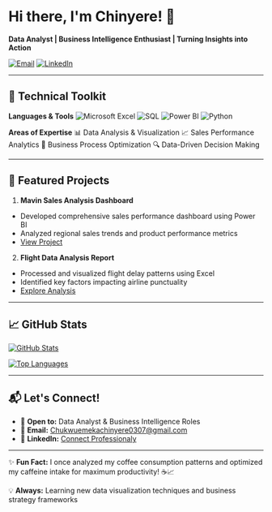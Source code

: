 # Hi there, I'm Chinyere! 👋

**Data Analyst | Business Intelligence Enthusiast | Turning Insights into Action**

[![Email](https://img.shields.io/badge/Email-Contact%20Me-red?style=flat&logo=gmail)](mailto:Chukwuemekachinyere0307@gmail.com)
[![LinkedIn](https://img.shields.io/badge/LinkedIn-Connect-blue?style=flat&logo=linkedin)](https://www.linkedin.com/in/chinyere-chukwuemeka-514b89321/)

---

## 🔧 Technical Toolkit

**Languages & Tools** 
![Microsoft Excel](https://img.shields.io/badge/-Microsoft%20Excel-217346?logo=microsoft-excel&logoColor=white)
![SQL](https://img.shields.io/badge/-SQL-4479A1?logo=mysql&logoColor=white)
![Power BI](https://img.shields.io/badge/-Power_BI-F2C811?logo=powerbi&logoColor=black)
![Python](https://img.shields.io/badge/-Python-3776AB?logo=python&logoColor=white)

**Areas of Expertise** 
📊 Data Analysis & Visualization 
📈 Sales Performance Analytics 
💼 Business Process Optimization 
🔍 Data-Driven Decision Making

---

## 🚀 Featured Projects

1. **Mavin Sales Analysis Dashboard** 
 - Developed comprehensive sales performance dashboard using Power BI
 - Analyzed regional sales trends and product performance metrics
 - [View Project](https://github.com/chukwuemekachinyere/Mavin-Sales-Report)

2. **Flight Data Analysis Report** 
 - Processed and visualized flight delay patterns using Excel
 - Identified key factors impacting airline punctuality
 - [Explore Analysis](https://github.com/chukwuemekachinyere/Flight-Report-Analysis)

---

## 📈 GitHub Stats

[![GitHub Stats](https://github-readme-stats.vercel.app/api?username=chukwuemekachinyere&show_icons=true&theme=radical)](https://github.com/chukwuemekachinyere)

[![Top Languages](https://github-readme-stats.vercel.app/api/top-langs/?username=chukwuemekachinyere&layout=compact&theme=vision-friendly-dark)](https://github.com/chukwuemekachinyere)

---

## 📬 Let's Connect!

- 💼 **Open to:** Data Analyst & Business Intelligence Roles
- 📧 **Email:** [Chukwuemekachinyere0307@gmail.com](mailto:Chukwuemekachinyere0307@gmail.com)
- 💬 **LinkedIn:** [Connect Professionaly](https://www.linkedin.com/in/chinyere-chukwuemeka-514b89321/)

---

✨ **Fun Fact:** I once analyzed my coffee consumption patterns and optimized my caffeine intake for maximum productivity! ☕📈

💡 **Always:** Learning new data visualization techniques and business strategy frameworks
